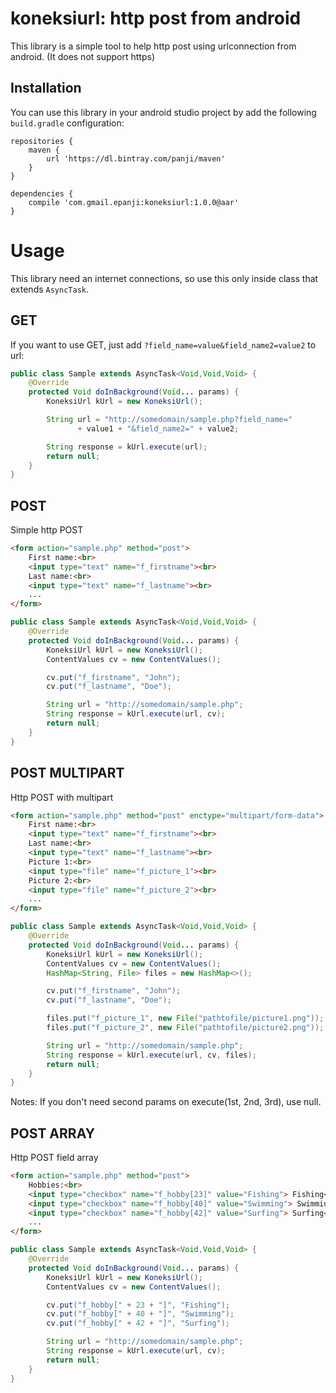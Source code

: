 koneksiurl: http post from android
==================================

This library is a simple tool to help http post using urlconnection
from android. (It does not support https)

Installation
------------

You can use this library in your android studio project by add
the following `build.gradle` configuration:

```maven
repositories {
    maven {
        url 'https://dl.bintray.com/panji/maven'
    }
}

dependencies {
    compile 'com.gmail.epanji:koneksiurl:1.0.0@aar'
}
```

Usage
=====

This library need an internet connections, so use this only inside
class that extends `AsyncTask`.

GET
---
 
If you want to use GET, just
add `?field_name=value&field_name2=value2` to url:

```java
public class Sample extends AsyncTask<Void,Void,Void> {
    @Override
    protected Void doInBackground(Void... params) {
        KoneksiUrl kUrl = new KoneksiUrl();

        String url = "http://somedomain/sample.php?field_name=" 
               + value1 + "&field_name2=" + value2;

        String response = kUrl.execute(url);
        return null;
    }
}
```

POST
----

Simple http POST

```html
<form action="sample.php" method="post">
    First name:<br>
    <input type="text" name="f_firstname"><br>
    Last name:<br>
    <input type="text" name="f_lastname"><br>
    ...
</form>
```

```java
public class Sample extends AsyncTask<Void,Void,Void> {
    @Override
    protected Void doInBackground(Void... params) {
        KoneksiUrl kUrl = new KoneksiUrl();
        ContentValues cv = new ContentValues();

        cv.put("f_firstname", "John");
        cv.put("f_lastname", "Doe");

        String url = "http://somedomain/sample.php";
        String response = kUrl.execute(url, cv);
        return null;
    }
}
```

POST MULTIPART
--------------

Http POST with multipart

```html
<form action="sample.php" method="post" enctype="multipart/form-data">
    First name:<br>
    <input type="text" name="f_firstname"><br>
    Last name:<br>
    <input type="text" name="f_lastname"><br>
    Picture 1:<br>
    <input type="file" name="f_picture_1"><br>
    Picture 2:<br>
    <input type="file" name="f_picture_2"><br>
    ...
</form>
```

```java
public class Sample extends AsyncTask<Void,Void,Void> {
    @Override
    protected Void doInBackground(Void... params) {
        KoneksiUrl kUrl = new KoneksiUrl();
        ContentValues cv = new ContentValues();
        HashMap<String, File> files = new HashMap<>();

        cv.put("f_firstname", "John");
        cv.put("f_lastname", "Doe");

        files.put("f_picture_1", new File("pathtofile/picture1.png"));
        files.put("f_picture_2", new File("pathtofile/picture2.png"));

        String url = "http://somedomain/sample.php";
        String response = kUrl.execute(url, cv, files);
        return null;
    }
}
```

Notes:
If you don't need second params on execute(1st, 2nd, 3rd), use null.

POST ARRAY
----------

Http POST field array

```html
<form action="sample.php" method="post">
    Hobbies:<br>
    <input type="checkbox" name="f_hobby[23]" value="Fishing"> Fishing<br>
    <input type="checkbox" name="f_hobby[40]" value="Swimming"> Swimming<br>
    <input type="checkbox" name="f_hobby[42]" value="Surfing"> Surfing<br>
    ...
</form>
```

```java
public class Sample extends AsyncTask<Void,Void,Void> {
    @Override
    protected Void doInBackground(Void... params) {
        KoneksiUrl kUrl = new KoneksiUrl();
        ContentValues cv = new ContentValues();

        cv.put("f_hobby[" + 23 + "]", "Fishing");
        cv.put("f_hobby[" + 40 + "]", "Swimming");
        cv.put("f_hobby[" + 42 + "]", "Surfing");

        String url = "http://somedomain/sample.php";
        String response = kUrl.execute(url, cv);
        return null;
    }
}
```
